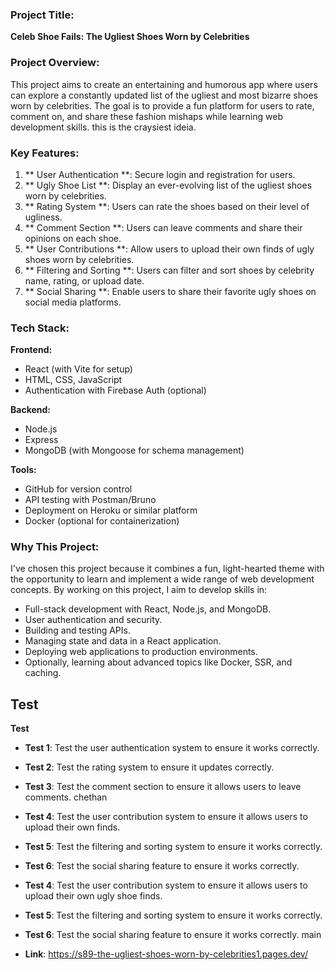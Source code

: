### Project Title:
**Celeb Shoe Fails: The Ugliest Shoes Worn by Celebrities**

### Project Overview:
This project aims to create an entertaining and humorous app where users can explore a constantly updated list of the ugliest and most bizarre shoes worn by celebrities. The goal is to provide a fun platform for users to rate, comment on, and share these fashion mishaps while learning web development skills.
this is the craysiest ideia.

### Key Features:
1. ** User Authentication **: Secure login and registration for users.
2. ** Ugly Shoe List **: Display an ever-evolving list of the ugliest shoes worn by celebrities.
3. ** Rating System **: Users can rate the shoes based on their level of ugliness.
4. ** Comment Section **: Users can leave comments and share their opinions on each shoe.
5. ** User Contributions **: Allow users to upload their own finds of ugly shoes worn by celebrities.
6. ** Filtering and Sorting **: Users can filter and sort shoes by celebrity name, rating, or upload date.
7. ** Social Sharing **: Enable users to share their favorite ugly shoes on social media platforms.

### Tech Stack:
**Frontend:**
- React (with Vite for setup)
- HTML, CSS, JavaScript
- Authentication with Firebase Auth (optional)

**Backend:**
- Node.js
- Express
- MongoDB (with Mongoose for schema management)

**Tools:**
- GitHub for version control
- API testing with Postman/Bruno
- Deployment on Heroku or similar platform
- Docker (optional for containerization)

### Why This Project:
I've chosen this project because it combines a fun, light-hearted theme with the opportunity to learn and implement a wide range of web development concepts. By working on this project, I aim to develop skills in:
- Full-stack development with React, Node.js, and MongoDB.
- User authentication and security.
- Building and testing APIs.
- Managing state and data in a React application.
- Deploying web applications to production environments.
- Optionally, learning about advanced topics like Docker, SSR, and caching.

## Test

**Test**
* **Test 1**: Test the user authentication system to ensure it works correctly.
* **Test 2**: Test the rating system to ensure it updates correctly.
* **Test 3**: Test the comment section to ensure it allows users to leave comments.
 chethan
* **Test 4**: Test the user contribution system to ensure it allows users to upload their own finds.
* **Test 5**: Test the filtering and sorting system to ensure it works correctly.
* **Test 6**: Test the social sharing feature to ensure it works correctly.
* **Test 4**: Test the user contribution system to ensure it allows users to upload their own
ugly shoe finds.
* **Test 5**: Test the filtering and sorting system to ensure it works correctly.
* **Test 6**: Test the social sharing feature to ensure it works correctly.
 main



* **Link**:  https://s89-the-ugliest-shoes-worn-by-celebrities1.pages.dev/